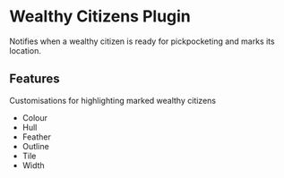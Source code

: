 # Wealthy Citizens Plugin
Notifies when a wealthy citizen is ready for pickpocketing and marks its location.

## Features
Customisations for highlighting marked wealthy citizens
- Colour
- Hull
- Feather
- Outline
- Tile
- Width